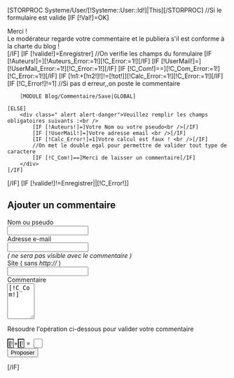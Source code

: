 [STORPROC Systeme/User/[!Systeme::User::Id!]|This][/STORPROC]
//Si le formulaire est valide
[IF [!Val!]=OK]
<div class=" alert alert-success" >
	Merci !<br />
	Le modérateur regarde votre commentaire et le publiera s'il est conforme à la charte du blog !
</div>
[/IF]
[IF [!valide!]=Enregistrer]
	//On verifie les champs du formulaire
	[IF [!Auteurs!]=][!Auteurs_Error:=1!][!C_Error:=1!][/IF]
	[IF [!UserMail!]=][!UserMail_Error:=1!][!C_Error:=1!][/IF]
	[IF [!C_Com!]==][!C_Com_Error:=1!][!C_Error:=1!][/IF]	
	[IF [!n1:+[!n2!]!]!=[!tot!]][!Calc_Error:=1!][!C_Error:=1!][/IF]
	[IF [!C_Error!]!=1]
		//Si pas d erreur,,on poste le commentaire

		[MODULE Blog/Commentaire/Save|GLOBAL]
		
	[ELSE]
		<div class=" alert alert-danger">Veuillez remplir les champs obligatoires suivants :<br /> 
			[IF [!Auteurs!]=]Votre Nom ou votre pseudo<br />[/IF]
			[IF [!UserMail!]=]Votre adresse email <br />[/IF]
			[IF [!Calc_Error!]=1]Votre calcul est faux ! <br />[/IF]
			//On met le double egal pour permettre de valider tout type de caractere
			[IF [!C_Com!]==]Merci de laisser un commentaire[/IF]
		</div>
	[/IF]
[/IF]
[IF [!valide!]!=Enregistrer||[!C_Error!]]
<div class="box ">
	<form action="#" method="post" id="AddComment" class=" form-horizontal">
		<h2><a name="Commentaire" title="Ajouter un commentaire &agrave; [!Post::Titre!]" class="Ancre">Ajouter un commentaire</a></h2>
		<div class="well"></div>
		<div class="control-group ">
			<label [IF [!Auteurs_Error!]]class="Error2"[/IF] class="control-label" for="Auteurs">Nom ou pseudo</label>
			<div class="controls">
				<input type="text" id="Auteurs" name="Auteurs" value="" class="[IF [!Auteurs_Error!]]Error[/IF] input-medium" tabindex="1"/>
			</div>
		</div>
		<div class="control-group">
			<label [IF [!UserMail_Error!]]class="Error2"[/IF] class="control-label" for="UserMail">Adresse e-mail</label>
			<div class="controls">
				<input type="text" id="UserMail" name="UserMail" value="" class=" [IF [!UserMail_Error!]]Error[/IF] input-medium" tabindex="2"/>
			</div>
		</div>
		<div class="control-group">
			<p style="font-style:italic;padding:0;margin:0;">( ne sera pas visible avec le commentaire )</p>
		</div>
		<div class="control-group">
			<label class="control-label" for="UserSite">Site ( sans <i>http://</i> )</label>
			<div class="controls">
				<input type="text" id="UserSite" name="UserSite" value="" tabindex="3" class="input-medium"/>
			</div>
		</div>
		<div class="control-group">
			<label [IF [!C_Com_Error!]]class="Error2"[/IF] class="control-label" for="C_Com">Commentaire</label>
			<div class="controls">
				<textarea cols="5" rows="5" id="C_Com" name="C_Com" class=" [IF [!C_Com_Error!]]Error[/IF] input-medium" tabindex="4">[!C_Com!]</textarea>
			</div>
		</div>
		<div class="control-group">
			<p [IF [!Calc_Error!]]class="Error3"[/IF] class="control-label" for="n1">Résoudre l'opération ci-dessous pour valider votre commentaire</p>
			<div class="controls">
				<input type="text" id="n1" name="n1" id="n1" value="[!Utils::Random(9)!]"  maxlength="2" readonly="readonly"   style="font-weight:bold;float:none;width:15px;background:transparent;text-align:center;"/>+<input type="text" name="n2" value="[!Utils::Random(9)!]" maxlength="2" readonly="readonly" style="font-weight:bold;float:none;width:15px;background:transparent;text-align:center;"/> =&nbsp; <input type="text" name="tot" value=""  maxlength="2"  style="float:none;width:20px;" class=" [IF [!Calc_Error!]]Error[/IF]" tabindex="5"/>
			</div>
		</div>
		<div class="row-fluid">
			<input type="hidden" name="valide" value="Enregistrer"/>
			<input type="submit" value="Proposer"  name="" tabindex="6" class="btn btn-success"/>
		</div>
	</form>
</div>
[/IF]

